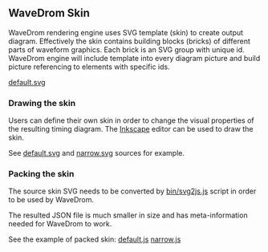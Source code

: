## WaveDrom Skin

WaveDrom rendering engine uses SVG template (skin) to create output diagram.
Effectively the skin contains building blocks (bricks) of different parts of waveform graphics.
Each brick is an SVG group with unique id. WaveDrom engine will include template into
every diagram picture and build picture referencing to elements with specific ids.

[default.svg](https://github.com/drom/wavedrom/blob/master/unpacked/skins/default.svg)

### Drawing the skin

Users can define their own skin in order to change the visual properties of the resulting timing diagram.
The [Inkscape](http://inkscape.org/) editor can be used to draw the skin.

See 
[default.svg](https://github.com/drom/wavedrom/blob/master/unpacked/skins/default.svg) and
[narrow.svg](https://github.com/drom/wavedrom/blob/master/unpacked/skins/narrow.svg)
sources for example.

### Packing the skin

The source skin SVG needs to be converted by
[bin/svg2js.js](https://github.com/drom/wavedrom/blob/master/bin/svg2js.js)
script in order to be used by WaveDrom.

The resulted JSON file is much smaller in size and has meta-information needed for WaveDrom to work.

See the example of packed skin:
[default.js](https://github.com/drom/wavedrom/blob/master/skins/default.js)
[narrow.js](https://github.com/drom/wavedrom/blob/master/skins/narrow.js)
